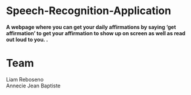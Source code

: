 # Speech-Recognition-Application
<strong> A webpage where you can get your daily affirmations by saying ‘get affirmation’ to get your affirmation to show up on screen as well as read out loud to you.
.</strong>
<h1>Team</h1>
Liam Reboseno
<br>Annecie Jean Baptiste</br>
